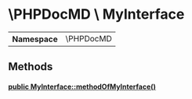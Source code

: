 
<h1 >\PHPDocMD \ MyInterface</h1>


<!-- Mardown tables do not handle tables without column names -->
<table>
    <tbody>
        <tr>
            <th>Namespace</th>
            <td>\PHPDocMD</td>
        </tr>
                    </tbody>
</table>

<h2 >Methods</h2><h4 id="phpdocmdmyinterfacemethodofmyinterface"><a href='../../mockups/MyInterface.php#L6' >public MyInterface::methodOfMyInterface()</a></h4>